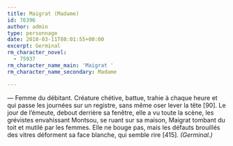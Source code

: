 ```yaml
---
title: Maigrat (Madame)
id: 76396
author: admin
type: personnage
date: 2010-03-11T08:01:55+00:00
excerpt: Germinal
rm_character_novel:
  - 75937
rm_character_name_main: 'Maigrat '
rm_character_name_secondary: Madame

---
```

— Femme du débitant. Créature chétive, battue, trahie à chaque heure et qui passe les journées sur un registre, sans même oser lever la tête [90]. Le jour de l’émeute, debout derrière sa fenêtre, elle a vu toute la scène, les grévistes envahissant Montsou, se ruant sur sa maison, Maigrat tombant du toit et mutilé par les femmes. Elle ne bouge pas, mais les défauts brouillés des vitres déforment sa face blanche, qui semble rire [415]. _(Germinal.)_